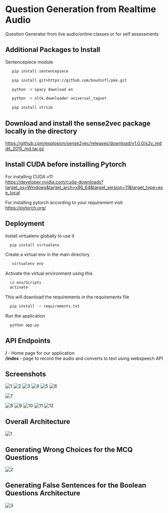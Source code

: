 # Question Generation from Realtime Audio
Question Generator from live audio/online classes or for self assessments

## Additional Packages to Install
Sentencepiece module
```bash
   pip install sentencepiece
```

```bash
   pip install git+https://github.com/boudinfl/pke.git
```

```bash
   python -m spacy download en
```

```bash
   python -m nltk.downloader universal_tagset
```

```bash
   pip install strsim
```
## Download and install the sense2vec package locally in the directory

 https://github.com/explosion/sense2vec/releases/download/v1.0.0/s2v_reddit_2015_md.tar.gz

## Install CUDA before installing Pytorch
   For installing CUDA v11 <br>
   https://developer.nvidia.com/cuda-downloads?target_os=Windows&target_arch=x86_64&target_version=11&target_type=exe_local
   
   For installing pytorch according to your requirement visit <br>
   https://pytorch.org/


## Deployment

Install virtualenv globally to use it
```bash
  pip install virtualenv
```

Create a virtual env in the main directory
```bash
   virtualenv env
```

Activate the virtual environment using this
```bash
  cd env/Scripts
  activate
```

This will download the requirements in the requirements file
```bash
  pip install -r requirements.txt
```

Run the application 
```bash
  python app.py
```


## API Endpoints
<b>/                 </b>- Home page for our application <br>
<b>/index            </b>- page to record the audio and converts to text using webspeech API <br>


## Screenshots
![1](https://user-images.githubusercontent.com/42286904/159449716-c8c0ae42-1954-432c-8f0d-6fa08bd54b26.jpeg)
![2](https://user-images.githubusercontent.com/42286904/159449734-6fa1698e-4ad0-443d-a532-0e20b492d4db.jpeg)
![3](https://user-images.githubusercontent.com/42286904/159449739-a9855e43-5f98-406d-bb90-0d86931c77e8.jpeg)
![4](https://user-images.githubusercontent.com/42286904/159449741-330ef623-bfb2-4c28-917a-8dd166942d89.jpeg)
![5](https://user-images.githubusercontent.com/42286904/159449747-5926caee-53cb-4593-ac67-83a13d51db9b.jpeg)
![6](https://user-images.githubusercontent.com/42286904/159449749-f0d6373b-4027-45b8-bb60-8e7e1eaf6ea2.jpeg)

![7](https://user-images.githubusercontent.com/42286904/161430885-965e0479-7cf0-4448-92a5-7b649eab7e56.jpeg)

![8](https://user-images.githubusercontent.com/42286904/161430917-16e95298-8029-4b0c-92da-9c10dc61c557.jpg)
![9](https://user-images.githubusercontent.com/42286904/161430939-ee6d02da-d496-4498-b067-04b8af4a419d.jpg)
![10](https://user-images.githubusercontent.com/42286904/161430946-f44eac76-bb3f-4af5-a18a-38b709cda58f.jpg)
![11](https://user-images.githubusercontent.com/42286904/161430957-3bb1435b-5fbd-4ebb-ae07-2a657ccaa3a7.jpg)
![12](https://user-images.githubusercontent.com/42286904/161430962-ea029969-ae19-4292-98b9-71cfb0fafd66.jpg)



## Overall Architecture
![1](https://user-images.githubusercontent.com/42286904/159449919-3ba28167-7490-47b5-b426-4b8969f4b866.jpeg)
## Generating Wrong Choices for the MCQ Questions
![2](https://user-images.githubusercontent.com/42286904/159449943-b7d03b47-c8fd-49df-9cb4-ccbafc4e73e2.jpeg)
## Generating False Sentences for the Boolean Questions Architecture
![3](https://user-images.githubusercontent.com/42286904/159449950-0c1e6267-d97f-408a-9c52-1c6377ac3725.jpeg)
